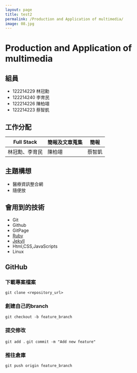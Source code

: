 ```yaml
---
layout: page
title: test2
permalink: /Production and Application of multimedia/
image: 08.jpg
---
```


# Production and Application of multimedia
## 組員
* 122214229 林冠勳
* 122214240 李育民
* 122214226 陳柏翊
* 122214223	蔡智凱	
## 工作分配


| Full Stack | 簡報及文章蒐集 | 簡報 |
| -------- | -------- | -------- |
| 林冠勳、李育民     | 陳柏翊     | 蔡智凱     |
## 主題構想
* 醫療資訊整合網
* 隨便放
## 會用到的技術
* Git
* Github
* GitPage
* [Ruby](https://www.ruby-lang.org/zh_tw/)
* [Jekyll](http://jekyllrb.com/docs/installation/windows/)
* Html,CSS,JavaScripts
* Linux
## GitHub
### 下載專案檔案
`git clone <repository_url>`
### 創建自己的branch
`git checkout -b feature_branch`
### 提交修改
`git add .`
`git commit -m "Add new feature"`
### 推往倉庫
`git push origin feature_branch`